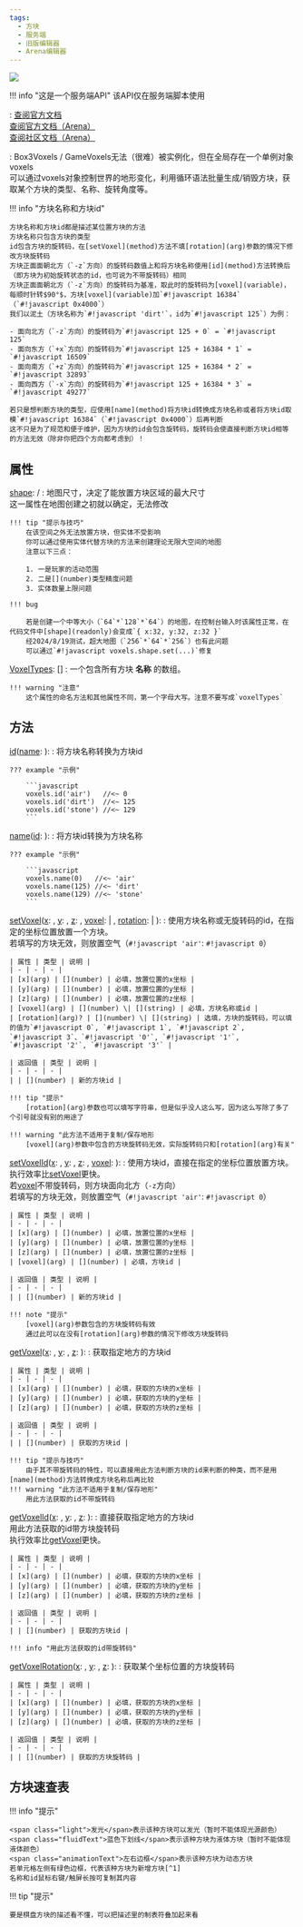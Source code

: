 ```yaml
---
tags:
  - 方块
  - 服务端
  - 旧版编辑器
  - Arena编辑器
---
```


<a href="https://github.com/qndm"><img src="https://img.shields.io/badge/%E8%B4%A1%E7%8C%AE%E8%80%85-qndm-blue"></img></a>

!!! info "这是一个服务端API"
    该API仅在服务端脚本使用

:   [查阅官方文档](https://box3.yuque.com/org-wiki-box3-ev7rl4/guide/fhg88pn0tr2yo54n)  
    [查阅官方文档（Arena）](https://box3.yuque.com/staff-khn556/wupvz3/gkz7g1wazf5izpfy#yo8NS)  
    [查阅社区文档（Arena）](https://www.yuque.com/box3lab/api/oy2d601gqs52bfuv)

:   <def>Box3Voxels</def> / <def>GameVoxels</def>无法（很难）被实例化，但在全局存在一个单例对象<def>voxels</def>  
    可以通过<def>voxels</def>对象控制世界的地形变化，利用循环语法批量生成/销毁方块，获取某个方块的类型、名称、旋转角度等。

!!! info "方块名称和方块id"

    方块名称和方块id都是描述某位置方块的方法  
    方块名称只包含方块的类型  
    id包含方块的旋转码，在[setVoxel](method)方法不填[rotation](arg)参数的情况下修改方块旋转码  
    方块正面面朝北方（`-z`方向）的旋转码数值上和将方块名称使用[id](method)方法转换后（即方块为初始旋转状态的id，也可说为不带旋转码）相同  
    方块正面面朝北方（`-z`方向）的旋转码为基准，取此时的旋转码为[voxel](variable)，每顺时针转$90°$，方块[voxel](variable)加`#!javascript 16384`（`#!javascript 0x4000`）  
    我们以泥土（方块名称为`#!javascript 'dirt'`，id为`#!javascript 125`）为例：

    - 面向北方（`-z`方向）的旋转码为`#!javascript 125 + 0` = `#!javascript 125`
    - 面向东方（`+x`方向）的旋转码为`#!javascript 125 + 16384 * 1` = `#!javascript 16509`
    - 面向南方（`+z`方向）的旋转码为`#!javascript 125 + 16384 * 2` = `#!javascript 32893`
    - 面向西方（`-x`方向）的旋转码为`#!javascript 125 + 16384 * 3` = `#!javascript 49277`

    若只是想判断方块的类型，应使用[name](method)将方块id转换成方块名称或者将方块id取模`#!javascript 16384`（`#!javascript 0x4000`）后再判断  
    这不只是为了规范和便于维护，因为方块的id会包含旋转码，旋转码会使直接判断方块id相等的方法无效（除非你把四个方向都考虑到）！

## 属性
[shape](readonly): [](Box3Vector3) / [](GameVector3)
:   地图尺寸，决定了能放置方块区域的最大尺寸  
    这一属性在地图创建之初就以确定，无法修改

    !!! tip "提示与技巧"
        在该空间之外无法放置方块，但实体不受影响  
        你可以通过使用实体代替方块的方法来创建理论无限大空间的地图  
        注意以下三点：

        1. 一是玩家的活动范围
        2. 二是[](number)类型精度问题
        3. 实体数量上限问题

    !!! bug

        若是创建一个中等大小（`64`*`128`*`64`）的地图，在控制台输入时该属性正常，在代码文件中[shape](readonly)会变成`{ x:32, y:32, z:32 }`  
        经2024/8/19测试，超大地图（`256`*`64`*`256`）也有此问题  
        可以通过`#!javascript voxels.shape.set(...)`修复

[VoxelTypes](readonly): [](string)[]
:   一个包含所有方块 **名称** 的数组。

    !!! warning "注意"
        这个属性的命名方法和其他属性不同，第一个字母大写。注意不要写成`voxelTypes`


## 方法
[id](method)([name](arg): [](string)): [](number)
:   将方块名称转换为方块id

    ??? example "示例"

        ```javascript
        voxels.id('air')   //<~ 0
        voxels.id('dirt')  //<~ 125
        voxels.id('stone') //<~ 129
        ```

[name](method)([id](arg): [](number)): [](string)
:   将方块id转换为方块名称

    ??? example "示例"

        ```javascript
        voxels.name(0)   //<~ 'air'
        voxels.name(125) //<~ 'dirt'
        voxels.name(129) //<~ 'stone'
        ```

[setVoxel](method)([x](arg): [](number), [y](arg): [](number), [z](arg): [](number), [voxel](arg): [](number) | [](string), [rotation](arg): [](number) | [](string)): [](number)
:   使用方块名称或无旋转码的id，在指定的坐标位置放置一个方块。  
    若填写的方块无效，则放置空气（`#!javascript 'air'`: `#!javascript 0`）

    | 属性 | 类型 | 说明 |
    | - | - | - |
    | [x](arg) | [](number) | 必填，放置位置的x坐标 |
    | [y](arg) | [](number) | 必填，放置位置的y坐标 |
    | [z](arg) | [](number) | 必填，放置位置的z坐标 |
    | [voxel](arg) | [](number) \| [](string) | 必填，方块名称或id |
    | [rotation](arg)? | [](number) \| [](string) | 选填，方块的旋转码，可以填的值为`#!javascript 0`, `#!javascript 1`, `#!javascript 2`, `#!javascript 3`、`#!javascript '0'`, `#!javascript '1'`, `#!javascript '2'`, `#!javascript '3'` |

    | 返回值 | 类型 | 说明 |
    | - | - | - |
    | | [](number) | 新的方块id |

    !!! tip "提示"
        [rotation](arg)参数也可以填写字符串，但是似乎没人这么写，因为这么写除了多了个引号就没有别的用途了

    !!! warning "此方法不适用于复制/保存地形
        [voxel](arg)参数中包含的方块旋转码无效，实际旋转码只和[rotation](arg)有关"

[setVoxelId](method)([x](arg): [](number), [y](arg): [](number), [z](arg): [](number), [voxel](arg): [](number)): [](number)
:   使用方块id，直接在指定的坐标位置放置方块。  
    执行效率比[setVoxel](method)更快。  
    若[voxel](arg)不带旋转码，则方块面向北方（`-z`方向）  
    若填写的方块无效，则放置空气（`#!javascript 'air'`: `#!javascript 0`）

    | 属性 | 类型 | 说明 |
    | - | - | - |
    | [x](arg) | [](number) | 必填，放置位置的x坐标 |
    | [y](arg) | [](number) | 必填，放置位置的y坐标 |
    | [z](arg) | [](number) | 必填，放置位置的z坐标 |
    | [voxel](arg) | [](number) | 必填，方块id |

    | 返回值 | 类型 | 说明 |
    | - | - | - |
    | | [](number) | 新的方块id |

    !!! note "提示"
        [voxel](arg)参数包含的方块旋转码有效  
        通过此可以在没有[rotation](arg)参数的情况下修改方块旋转码

[getVoxel](method)([x](arg): [](number), [y](arg): [](number), [z](arg): [](number)): [](number)
:   获取指定地方的方块id  

    | 属性 | 类型 | 说明 |
    | - | - | - |
    | [x](arg) | [](number) | 必填，获取的方块的x坐标 |
    | [y](arg) | [](number) | 必填，获取的方块的y坐标 |
    | [z](arg) | [](number) | 必填，获取的方块的z坐标 |

    | 返回值 | 类型 | 说明 |
    | - | - | - |
    | | [](number) | 获取的方块id |

    !!! tip "提示与技巧"
        由于其不带旋转码的特性，可以直接用此方法判断方块的id来判断的种类，而不是用[name](method)方法转换成方块名称后再比较
    !!! warning "此方法不适用于复制/保存地形"
        用此方法获取的id不带旋转码

[getVoxelId](method)([x](arg): [](number), [y](arg): [](number), [z](arg): [](number)): [](number)
:   直接获取指定地方的方块id  
    用此方法获取的id带方块旋转码  
    执行效率比[getVoxel](method)更快。

    | 属性 | 类型 | 说明 |
    | - | - | - |
    | [x](arg) | [](number) | 必填，获取的方块的x坐标 |
    | [y](arg) | [](number) | 必填，获取的方块的y坐标 |
    | [z](arg) | [](number) | 必填，获取的方块的z坐标 |

    | 返回值 | 类型 | 说明 |
    | - | - | - |
    | | [](number) | 获取的方块id |

    !!! info "用此方法获取的id带旋转码"

[getVoxelRotation](method)([x](arg): [](number), [y](arg): [](number), [z](arg): [](number)): [](number)
:   获取某个坐标位置的方块旋转码

    | 属性 | 类型 | 说明 |
    | - | - | - |
    | [x](arg) | [](number) | 必填，获取的方块的x坐标 |
    | [y](arg) | [](number) | 必填，获取的方块的y坐标 |
    | [z](arg) | [](number) | 必填，获取的方块的z坐标 |

    | 返回值 | 类型 | 说明 |
    | - | - | - |
    | | [](number) | 获取的方块旋转码 |


## 方块速查表
!!! info "提示"

    <span class="light">发光</span>表示该种方块可以发光（暂时不能体现光源颜色）  
    <span class="fluidText">蓝色下划线</span>表示该种方块为液体方块（暂时不能体现液体颜色）  
    <span class="animationText">左右边框</span>表示该种方块为动态方块  
    若单元格左侧有绿色边框，代表该种方块为新增方块[^1]  
    名称和id鼠标右键/触屏长按可复制其内容

!!! tip "提示"

    要是棋盘方块的描述看不懂，可以把描述里的制表符叠加起来看

<span id="voxelTable"></span>

[^1]: 其判定方法为，用户上次查看文档时文档未收录的方块